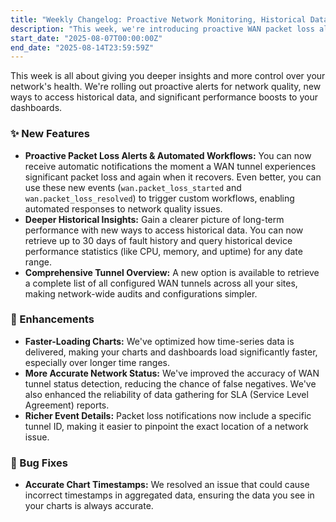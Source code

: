 ```yaml
---
title: "Weekly Changelog: Proactive Network Monitoring, Historical Data & Faster Dashboards"
description: "This week, we're introducing proactive WAN packet loss alerts, new workflow triggers, and access to historical device and fault data. Enjoy faster charts!"
start_date: "2025-08-07T00:00:00Z"
end_date: "2025-08-14T23:59:59Z"
---
```


This week is all about giving you deeper insights and more control over your network's health. We're rolling out proactive alerts for network quality, new ways to access historical data, and significant performance boosts to your dashboards.

### ✨ New Features

*   **Proactive Packet Loss Alerts & Automated Workflows:** You can now receive automatic notifications the moment a WAN tunnel experiences significant packet loss and again when it recovers. Even better, you can use these new events (`wan.packet_loss_started` and `wan.packet_loss_resolved`) to trigger custom workflows, enabling automated responses to network quality issues.
*   **Deeper Historical Insights:** Gain a clearer picture of long-term performance with new ways to access historical data. You can now retrieve up to 30 days of fault history and query historical device performance statistics (like CPU, memory, and uptime) for any date range.
*   **Comprehensive Tunnel Overview:** A new option is available to retrieve a complete list of all configured WAN tunnels across all your sites, making network-wide audits and configurations simpler.

### 🚀 Enhancements

*   **Faster-Loading Charts:** We've optimized how time-series data is delivered, making your charts and dashboards load significantly faster, especially over longer time ranges.
*   **More Accurate Network Status:** We've improved the accuracy of WAN tunnel status detection, reducing the chance of false negatives. We've also enhanced the reliability of data gathering for SLA (Service Level Agreement) reports.
*   **Richer Event Details:** Packet loss notifications now include a specific tunnel ID, making it easier to pinpoint the exact location of a network issue.

### 🐞 Bug Fixes

*   **Accurate Chart Timestamps:** We resolved an issue that could cause incorrect timestamps in aggregated data, ensuring the data you see in your charts is always accurate.
